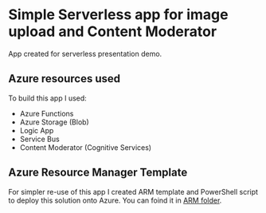 # Simple Serverless app for image upload and Content Moderator

App created for serverless presentation demo.

## Azure resources used

To build this app I used:

- Azure Functions
- Azure Storage (Blob)
- Logic App
- Service Bus
- Content Moderator (Cognitive Services)

## Azure Resource Manager Template

For simpler re-use of this app I created ARM template and PowerShell script to deploy this solution onto Azure. You can foind it in [ARM folder](https://github.com/michalchecinski/Serverless-Image/tree/master/ARM).